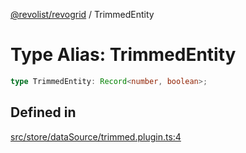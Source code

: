 [@revolist/revogrid](README.md) / TrimmedEntity

# Type Alias: TrimmedEntity

```ts
type TrimmedEntity: Record<number, boolean>;
```

## Defined in

[src/store/dataSource/trimmed.plugin.ts:4](https://github.com/revolist/revogrid/blob/5b9d5acc12b1e8b58b94bf47dcbc001b6b394655/src/store/dataSource/trimmed.plugin.ts#L4)

